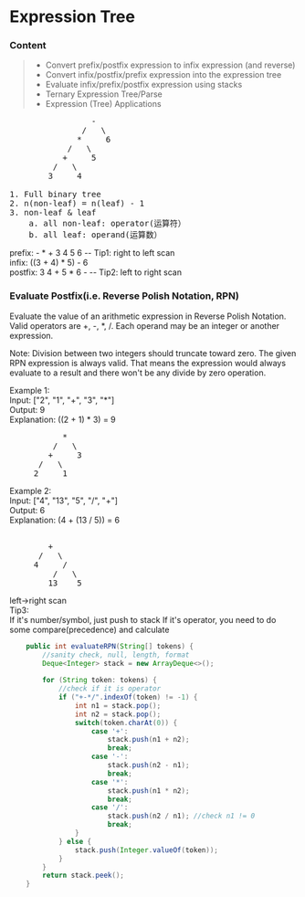 # **Expression Tree**
### Content
>* Convert prefix/postfix expression to infix expression (and reverse)
>* Convert infix/postfix/prefix expression into the expression tree
>* Evaluate infix/prefix/postfix expression using stacks
>* Ternary Expression Tree/Parse
>* Expression (Tree) Applications
  
<pre>
                 -
               /   \
              *     6 
            /   \ 
           +     5
         /   \
        3     4

1. Full binary tree
2. n(non-leaf) = n(leaf) - 1
3. non-leaf & leaf
    a. all non-leaf: operator(运算符）
    b. all leaf: operand(运算数）
</pre>

prefix: - * + 3 4 5 6  -- Tip1: right to left scan  
infix: ((3 + 4) * 5) - 6  
postfix: 3 4 + 5 * 6 -  -- Tip2: left to right scan   


### Evaluate Postfix(i.e. Reverse Polish Notation, RPN)
Evaluate the value of an arithmetic expression in Reverse Polish Notation.  
Valid operators are +, -, *, /. Each operand may be an integer or another expression.

Note:
Division between two integers should truncate toward zero.
The given RPN expression is always valid. That means the expression would always evaluate to a result and there won't be any divide by zero operation.

Example 1:  
Input: ["2", "1", "+", "3", "*"]  
Output: 9  
Explanation: ((2 + 1) * 3) = 9
<pre>
           *
         /   \
        +     3
      /   \
     2     1 
</pre>

Example 2:  
Input: ["4", "13", "5", "/", "+"]  
Output: 6  
Explanation: (4 + (13 / 5)) = 6
<pre>        
        +
      /   \
     4     /
         /   \
        13    5 
</pre>

left->right scan  
Tip3:  
If it's number/symbol, just push to stack
If it's operator, you need to do some compare(precedence) and calculate

```java
    public int evaluateRPN(String[] tokens) {
        //sanity check, null, length, format
        Deque<Integer> stack = new ArrayDeque<>();
        
        for (String token: tokens) {
            //check if it is operator
            if ("+-*/".indexOf(token) != -1) {
                int n1 = stack.pop();
                int n2 = stack.pop();
                switch(token.charAt(0)) {
                    case '+':
                        stack.push(n1 + n2);
                        break;
                    case '-':
                        stack.push(n2 - n1);
                        break;
                    case '*':
                        stack.push(n1 * n2);
                        break;
                    case '/':
                        stack.push(n2 / n1); //check n1 != 0
                        break;
                }
            } else {
                stack.push(Integer.valueOf(token));
            }
        }
        return stack.peek();
    }
```
